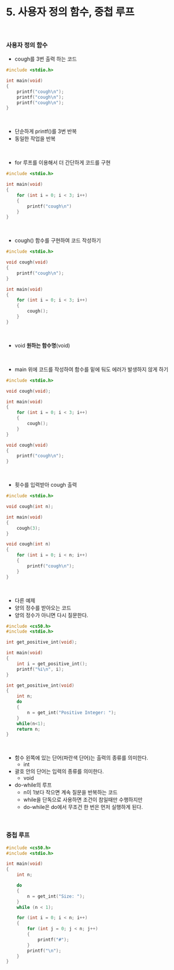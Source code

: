 # 5. 사용자 정의 함수, 중첩 루프

<br/>

### 사용자 정의 함수

- cough를 3번 출력 하는 코드

```c
#include <stdio.h>

int main(void)
{
    printf("cough\n");
    printf("cough\n");
    printf("cough\n");
}
```



<br/>

- 단순하게 printf()를 3번 반복
- 동일한 작업을 반복



<br/>

- for 루프를 이용해서 더 간단하게 코드를 구현

```c
#include <stdio.h>

int main(void)
{
    for (int i = 0; i < 3; i++)
    {
        printf("cough\n")
    }
}
```



<br/>

- cough() 함수를 구현하여 코드 작성하기

```c
#include <stdio.h>

void cough(void)
{
    printf("cough\n");
}

int main(void)
{
    for (int i = 0; i < 3; i++)
    {
        cough();
    }
}
```



<br/>

- void **원하는 함수명**(void)



<br/>

- main 위에 코드를 작성하여 함수를 밑에 둬도 에러가 발생하지 않게 하기

```c
#include <stdio.h>

void cough(void);

int main(void)
{
    for (int i = 0; i < 3; i++)
    {
        cough();
    }
}

void cough(void)
{
    printf("cough\n");
}
```



<br/>

- 횟수를 입력받아 cough 출력

```c
#include <stdio.h>

void cough(int n);

int main(void)
{
    cough(3);
}

void cough(int n)
{
    for (int i = 0; i < n; i++)
    {
        printf("cough\n");
    }
}
```



<br/>

- 다른 예제
- 양의 정수를 받아오는 코드
- 양의 정수가 아니면 다시 질문한다.

```c
#include <cs50.h>
#include <stdio.h>

int get_positive_int(void);

int main(void)
{
    int i = get_positive_int();
    printf("%i\n", i);
}

int get_positive_int(void)
{
    int n;
    do
    {
        n = get_int("Positive Integer: ");
    }
    while(n<1);
    return n;
}
```



<br/>

- 함수 왼쪽에 있는 단어(파란색 단어)는 출력의 종류를 의미한다.
  - int 
- 괄호 안의 단어는 입력의 종류를 의미한다.
  - void
- do-while의 루프
  - n이 1보다 작으면 계속 질문을 반복하는 코드
  - while을 단독으로 사용하면 조건이 참일때만 수행하지만 
  - do-while은 do에서 무조건 한 번은 먼저 실행하게 된다.



<br/>

### 중첩 루프

```c
#include <cs50.h>
#include <stdio.h>

int main(void)
{
    int n;

    do
    {
        n = get_int("Size: ");
    }
    while (n < 1);

    for (int i = 0; i < n; i++)
    {
        for (int j = 0; j < n; j++)
        {
            printf("#");
        }
        printf("\n");
    }
}
```







<br/><br/>